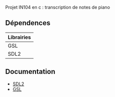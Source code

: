 Projet IN104 en c : transcription de notes de piano

## Dépendences

| Librairies |
| ---------- |
| GSL        |
| SDL2       |


## Documentation

* [SDL2](https://www.libsdl.org/download-2.0.php)
* [GSL](https://www.gnu.org/software/gsl/)
